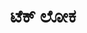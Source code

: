 ---
weight: 3
title: "ಟೆಕ್ ಲೋಕ"
draft: true
topic: "ಟೆಕ್ ಲೋಕ"
collection: "ಟೆಕ್ ಲೋಕ"
#oneLiner: "Subtitle"
image: "https://upload.wikimedia.org/wikipedia/commons/f/f0/DARPA_Big_Data.jpg"
imageCreditsText: "Image from Wikimedia Commons"
easterEgg: true
---